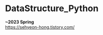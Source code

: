 # DataStructure_Python
<b>~2023 Spring</b><br>
<a link="https://sehyeon-hong.tistory.com/">https://sehyeon-hong.tistory.com/<br>
